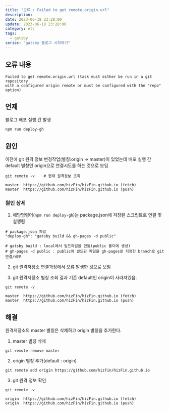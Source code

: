 ```yaml
---
title: "오류 : Failed to get remote.origin.url"
description:
date: 2023-06-18 23:28:00
update: 2023-06-18 23:28:00
category: etc
tags:
  - gatsby
series: "gatsby 블로그 시작하기"
---
```





##  오류 내용

```text
Failed to get remote.origin.url (task must either be run in a git repository
with a configured origin remote or must be configured with the "repo" option)
```

## 언제
블로그 배포 실행 간 발생
```shell
npm run deploy-gh
```

## 원인
이전에 git 원격 정보 변경작업(별칭:origin -> master)이 있었는데 배포 실행 간 default 별칭인 origin으로 연결시도를 하는 것으로 보임
```shell
git remote -v    # 현재 원격정보 조회

master	https://github.com/hizFin/hizFin.github.io (fetch)
master	https://github.com/hizFin/hizFin.github.io (push)
```
### 원인 상세

1. 해당명령어(`npm run deploy-gh`)는 package.json에 저장된 스크립트로 연결 및 실행됨

```shell
# package.json 파일
"deploy-gh": "gatsby build && gh-pages -d public"

# gatsby build : local에서 빌드파일을 만듦(public 폴더에 생성)
# gh-pages -d public : public에 빌드된 파일을 gh-pages로 지정한 branch로 git 연결/배포
```

2. git 원격저장소 연결과정에서 오류 발생한 것으로 보임

3. git 원격저장소 별칭 조회 결과 기존 default인 origin이 사라져있음.

```shell
git remote -v

master	https://github.com/hizFin/hizFin.github.io (fetch)
master	https://github.com/hizFin/hizFin.github.io (push)
```

## 해결

원격저장소의 master 별칭은 삭제하고 origin 별칭을 추가한다.

1. master 별칭 삭제

```shell
git remote remove master
```

2. origin 별칭 추가(default : origin)

```shell
git remote add origin https://github.com/hizFin/hizFin.github.io
```

3. git 원격 정보 확인

```shell
git remote -v

origin  https://github.com/hizFin/hizFin.github.io (fetch)
origin  https://github.com/hizFin/hizFin.github.io (push)
```



